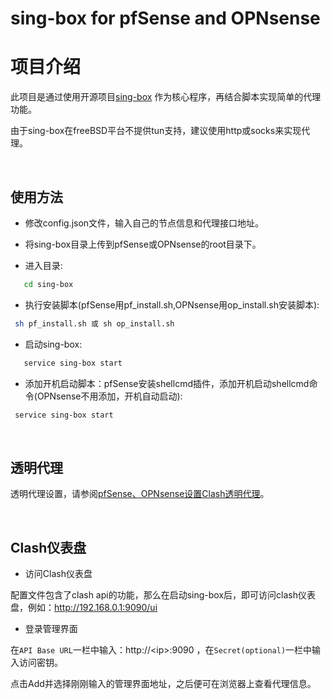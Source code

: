 #  sing-box for pfSense and OPNsense


# 项目介绍

此项目是通过使用开源项目[sing-box](https://github.com/SagerNet/sing-box) 作为核心程序，再结合脚本实现简单的代理功能。

由于sing-box在freeBSD平台不提供tun支持，建议使用http或socks来实现代理。

<br>

## 使用方法

-  修改config.json文件，输入自己的节点信息和代理接口地址。

-  将sing-box目录上传到pfSense或OPNsense的root目录下。

-  进入目录:
```bash
   cd sing-box
```   
-  执行安装脚本(pfSense用pf_install.sh,OPNsense用op_install.sh安装脚本):
```bash
 sh pf_install.sh 或 sh op_install.sh
```      
-  启动sing-box:
```bash
   service sing-box start
```      
-  添加开机启动脚本：pfSense安装shellcmd插件，添加开机启动shellcmd命令(OPNsense不用添加，开机自动启动):
```bash
 service sing-box start
``` 
   
<br>

## 透明代理

透明代理设置，请参阅[pfSense、OPNsense设置Clash透明代理](https://pfchina.org/?p=10526)。

<br>

## Clash仪表盘

- 访问Clash仪表盘

配置文件包含了clash api的功能，那么在启动sing-box后，即可访问clash仪表盘，例如：http://192.168.0.1:9090/ui

- 登录管理界面

在`API Base URL`一栏中输入：http://\<ip\>:9090 ，在`Secret(optional)`一栏中输入访问密钥。

点击Add并选择刚刚输入的管理界面地址，之后便可在浏览器上查看代理信息。